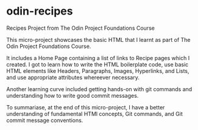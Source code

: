 # odin-recipes
Recipes Project from The Odin Project Foundations Course

This micro-project showcases the basic HTML that I learnt as part of The Odin Project Foundations Course.

It includes a Home Page containing a list of links to Recipe pages which I created. I got to learn how to write the HTML boilerplate code, use basic HTML elements like Headers, Paragraphs, Images, Hyperlinks, and Lists, and use appropriate attributes whereever necessary.

Another learning curve included getting hands-on with git commands and understanding how to write good commit messages.

To summariase, at the end of this micro-project, I have a better understanding of fundamental HTMl concepts, Git commands, and Git commit message conventions.
